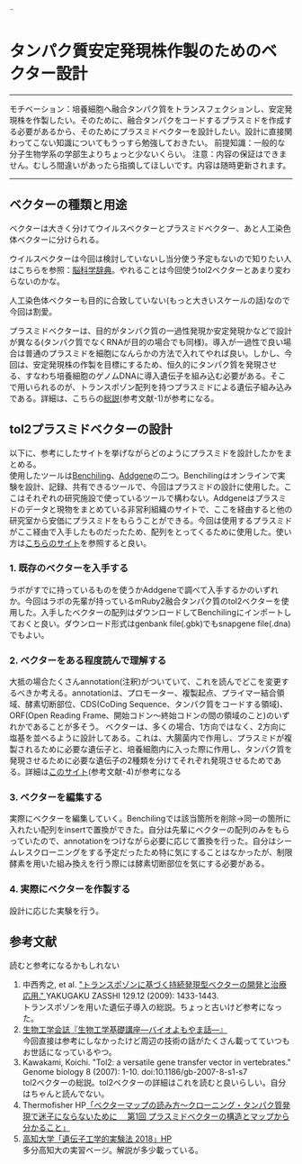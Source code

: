 ¨<!-- texの導入 -->
<script type="text/javascript" async src="https://cdnjs.cloudflare.com/ajax/libs/mathjax/2.7.7/MathJax.js?config=TeX-MML-AM_CHTML">
</script>
<script type="text/x-mathjax-config">
 MathJax.Hub.Config({
 tex2jax: {
 inlineMath: [['$', '$'] ],
 displayMath: [ ['$$','$$'], ["\\[","\\]"] ]
 }
 });
</script>
<!-- texの導入 -->

# タンパク質安定発現株作製のためのベクター設計
---
モチベーション：培養細胞へ融合タンパク質をトランスフェクションし、安定発現株を作製したい。そのために、融合タンパクをコードするプラスミドを作成する必要があるから、そのためにプラスミドベクターを設計したい。設計に直接関わってこない知識についてもうっすら勉強しておきたい。
前提知識：一般的な分子生物学系の学部生よりちょっと少ないくらい。
注意：内容の保証はできません。むしろ間違いがあったら指摘してほしいです。内容は随時更新されます。

---

## ベクターの種類と用途

ベクターは大きく分けてウイルスベクターとプラスミドベクター、あと人工染色体ベクターに分けられる。

ウイルスベクターは今回は検討していないし当分使う予定もないので知りたい人はこちらを参照：[脳科学辞典](https://bsd.neuroinf.jp/wiki/%E3%82%A6%E3%82%A4%E3%83%AB%E3%82%B9%E3%83%99%E3%82%AF%E3%82%BF%E3%83%BC)。やれることは今回使うtol2ベクターとあまり変わらないのかな。
  
人工染色体ベクターも目的に合致していない(もっと大きいスケールの話)なので今回は割愛。
  
プラスミドベクターは、目的がタンパク質の一過性発現か安定発現かなどで設計が異なる(タンパク質でなくRNAが目的の場合でも同様)。導入が一過性で良い場合は普通のプラスミドを細胞になんらかの方法で入れてやれば良い。しかし、今回は、安定発現株の作製を目標にするため、恒久的にタンパク質を発現させる、すなわち培養細胞のゲノムDNAに導入遺伝子を組み込む必要がある。そこで用いられるのが、トランスポゾン配列を持つプラスミドによる遺伝子組み込みである。詳細は、こちらの[総説](https://www.jstage.jst.go.jp/article/yakushi/129/12/129_12_1433/_pdf/-char/ja)(参考文献-1)が参考になる。

## tol2プラスミドベクターの設計

以下に、参考にしたサイトを挙げながらどのようにプラスミドを設計したかをまとめる。  
使用したツールは[Benchiling](https://benchling.com)、[Addgene](https://www.addgene.org/)の二つ。Benchilingはオンラインで実験を設計、記録、共有できるツールで、今回はプラスミドの設計に使用した。ここはそれぞれの研究施設で使っているツールで構わない。Addgeneはプラスミドのデータと現物をまとめている非営利組織のサイトで、ここを経由すると他の研究室から安価にプラスミドをもらうことができる。今回は使用するプラスミドがここ経由で入手したものだったため、配列をとってくるために使用した。使い方は[こちらのサイト](https://togotv.dbcls.jp/20240523.html)を参照すると良い。

### 1. 既存のベクターを入手する

ラボがすでに持っているものを使うかAddgeneで調べて入手するかのいずれか。今回はラボの先輩が持っているmRuby2融合タンパク質のtol2ベクターを使用した。入手したベクターの配列はダウンロードしてBenchilingにインポートしておくと良い。ダウンロード形式はgenbank file(.gbk)でもsnapgene file(.dna)でもよい。

### 2. ベクターをある程度読んで理解する

大抵の場合たくさんannotation(注釈)がついていて、これを読んでどこを変更するべきか考える。annotationは、プロモーター、複製起点、プライマー結合領域、酵素切断部位、CDS(CoDing Sequence、タンパク質をコードする領域)、ORF(Open Reading Frame、開始コドン〜終始コドンの間の領域のこと)のいずれかであることが多そう。
ベクターは、多くの場合、1方向ではなく、2方向に塩基を並べるように設計してある。これは、大腸菌内で作用し、プラスミドが複製されるために必要な遺伝子と、培養細胞内に入った際に作用し、タンパク質を発現させるために必要な遺伝子の2種類を分けてそれぞれ発現させるためである。詳細は[このサイト](https://www.thermofisher.com/blog/learning-at-the-bench/cloning-bid-ts-1/)(参考文献-4)が参考になる

### 3. ベクターを編集する

実際にベクターを編集していく。Benchilingでは該当箇所を削除->同一の箇所に入れたい配列をinsertで置換ができた。自分は先輩にベクターの配列のみをもらっていたので、annotationをつけながら必要に応じて置換を行った。自分はシームレスクローニングをする予定だったため特に気にすることはなかったが、制限酵素を用いた組み換えを行う際には酵素切断部位を気にする必要がある。

### 4. 実際にベクターを作製する

設計に応じた実験を行う。

## 参考文献
読むと参考になるかもしれない
1. 中西秀之, et al. ["トランスポゾンに基づく持続発現型ベクターの開発と治療応用." ](https://www.jstage.jst.go.jp/article/yakushi/129/12/129_12_1433/_pdf/-char/ja)YAKUGAKU ZASSHI 129.12 (2009): 1433-1443.  
トランスポゾンを用いた遺伝子導入の総説。ちょっと古いけど参考になった。
2. [生物工学会誌『生物工学基礎講座―バイオよもやま話―』](https://www.sbj.or.jp/sbj/sbj_yomoyama_lab.html)  
今回直接は参考にしなかったけど周辺の技術の話がたくさん載ってていつもお世話になっているやつ。 
1. Kawakami, Koichi. "Tol2: a versatile gene transfer vector in vertebrates." Genome biology 8 (2007): 1-10. doi:10.1186/gb-2007-8-s1-s7  
tol2ベクターの総説。tol2ベクターの詳細はこれを読むと良いらしい。自分はちゃんと読んでない。
1. Thermofisher HP[「ベクターマップの読み方～クローニング・タンパク質発現で迷子にならないために　 第1回 プラスミドベクターの構造とマップから分かること」](https://www.thermofisher.com/blog/learning-at-the-bench/cloning-bid-ts-1/)  
2. [高知大学「遺伝子工学的実験法 2018」HP](https://www.cc.kochi-u.ac.jp/~tatataa/tech2018/gene/contents2.html#contents)  
多分高知大の実習ベージ。解説が多少載っている。